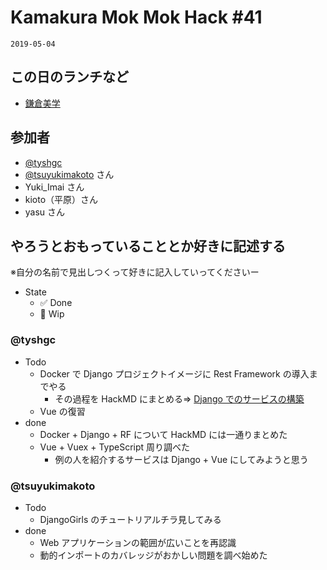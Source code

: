 # Kamakura Mok Mok Hack #41

`2019-05-04`

## この日のランチなど

- [鎌倉美学](https://tabelog.com/kanagawa/A1404/A140402/14031364/)

## 参加者

- [@tyshgc](http://twitter.com/tyshgc)
- [@tsuyukimakoto](https://twitter.com/everes) さん
- Yuki_Imai さん
- kioto（平原）さん
- yasu さん

## やろうとおもっていることとか好きに記述する

※自分の名前で見出しつくって好きに記入していってくださいー

- State
  - ✅ Done
  - 🚧 Wip

### @tyshgc

- Todo
  - Docker で Django プロジェクトイメージに Rest Framework の導入までやる
    - その過程を HackMD にまとめる=> [Django でのサービスの構築](https://hackmd.io/s/Sk4z7_DIV)
  - Vue の復習
- done
  - Docker + Django + RF について HackMD には一通りまとめた
  - Vue + Vuex + TypeScript 周り調べた
    - 例の人を紹介するサービスは Django + Vue にしてみようと思う

### @tsuyukimakoto

- Todo
  - DjangoGirls のチュートリアルチラ見してみる
- done
  - Web アプリケーションの範囲が広いことを再認識
  - 動的インポートのカバレッジがおかしい問題を調べ始めた
